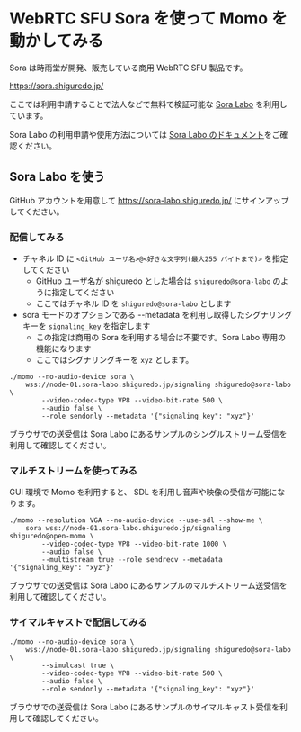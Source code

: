 # WebRTC SFU Sora を使って Momo を動かしてみる

Sora は時雨堂が開発、販売している商用 WebRTC SFU 製品です。

https://sora.shiguredo.jp/

ここでは利用申請することで法人などで無料で検証可能な [Sora Labo](https://sora-labo.shiguredo.jp/) を利用しています。

Sora Labo の利用申請や使用方法については [Sora Labo のドキュメント](https://github.com/shiguredo/sora-labo-doc)をご確認ください。

## Sora Labo を使う

GitHub アカウントを用意して https://sora-labo.shiguredo.jp/ にサインアップしてください。

### 配信してみる

- チャネル ID に `<GitHub ユーザ名>@<好きな文字列(最大255 バイトまで)>` を指定してください
    - GitHub ユーザ名が shiguredo とした場合は `shiguredo@sora-labo` のように指定してください
    - ここではチャネル ID を `shiguredo@sora-labo` とします
- sora モードのオプションである --metadata を利用し取得したシグナリングキーを `signaling_key` を指定します
    - この指定は商用の Sora を利用する場合は不要です。Sora Labo 専用の機能になります
    - ここではシグナリングキーを `xyz` とします。

```shell
./momo --no-audio-device sora \
    wss://node-01.sora-labo.shiguredo.jp/signaling shiguredo@sora-labo \
        --video-codec-type VP8 --video-bit-rate 500 \
        --audio false \
        --role sendonly --metadata '{"signaling_key": "xyz"}'
```

ブラウザでの送受信は Sora Labo にあるサンプルのシングルストリーム受信を利用して確認してください。

### マルチストリームを使ってみる

GUI 環境で Momo を利用すると、 SDL を利用し音声や映像の受信が可能になります。

```shell
./momo --resolution VGA --no-audio-device --use-sdl --show-me \
    sora wss://node-01.sora-labo.shiguredo.jp/signaling shiguredo@open-momo \
        --video-codec-type VP8 --video-bit-rate 1000 \
        --audio false \
        --multistream true --role sendrecv --metadata '{"signaling_key": "xyz"}'
```

ブラウザでの送受信は Sora Labo にあるサンプルのマルチストリーム送受信を利用して確認してください。

### サイマルキャストで配信してみる

```shell
./momo --no-audio-device sora \
    wss://node-01.sora-labo.shiguredo.jp/signaling shiguredo@sora-labo \
        --simulcast true \
        --video-codec-type VP8 --video-bit-rate 500 \
        --audio false \
        --role sendonly --metadata '{"signaling_key": "xyz"}'
```

ブラウザでの送受信は Sora Labo にあるサンプルのサイマルキャスト受信を利用して確認してください。

